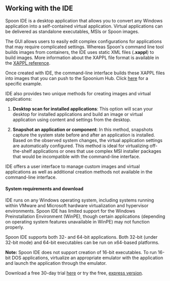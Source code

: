 ## Working with the IDE

Spoon IDE is a desktop application that allows you to convert any Windows application into a self-contained virtual application. Virtual applications can be delivered as standalone executables, MSIs or Spoon images. 

The GUI allows users to easily edit complex configurations for applications that may require complicated settings. Whereas Spoon's command line tool builds images from containers, the IDE uses static XML files (**.xappl**) to build images. More information about the XAPPL file format is available in the [XAPPL reference](/docs/reference#xappl).

Once created with IDE, the command-line interface builds these XAPPL files into images that you can push to the Spoonium Hub. Click [here](/docs/build#working-with-images) for a specific example.

IDE also provides two unique methods for creating images and virtual applications:

1. **Desktop scan for installed applications**: This option will scan your desktop for installed applications and build an image or virtual application using content and settings from the desktop.

2. **Snapshot an application or component**: In this method, snapshots capture the system state before and after an application is installed. Based on the observed system changes, the virtual application settings are automatically configured. This method is ideal for virtualizing off-the-shelf applications or ones that use complex MSI installer packages that would be incompatible with the command-line interface.

IDE offers a user interface to manage custom images and virtual applications as well as additional creation methods not available in the command-line interface.

<!--TODO: add a brief section on when you would want to use the IDE vs. the CLI -->

#### System requirements and download

IDE runs on any Windows operating system, including systems running within VMware and Microsoft hardware virtualization and hypervisor environments. Spoon IDE has limited support for the Windows Preinstallation Environment (WinPE), though certain applications (depending on operating system features unavailable in WinPE) may not function properly.

Spoon IDE supports both 32- and 64-bit applications. Both 32-bit (under 32-bit mode) and 64-bit executables can be run on x64-based platforms.

**Note:** Spoon IDE does not support creation of 16-bit executables. To run 16-bit DOS applications, virtualize an appropriate emulator with the application and launch the application through the emulator.

Download a free 30-day trial [here](http://spoon.net/studio) or try the free, [express version](http://spoon.net/studio-express). 